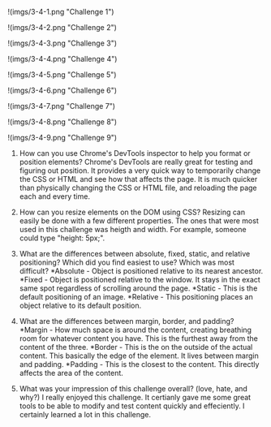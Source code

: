 !(imgs/3-4-1.png "Challenge 1")

!(imgs/3-4-2.png "Challenge 2")

!(imgs/3-4-3.png "Challenge 3")

!(imgs/3-4-4.png "Challenge 4")

!(imgs/3-4-5.png "Challenge 5")

!(imgs/3-4-6.png "Challenge 6")

!(imgs/3-4-7.png "Challenge 7")

!(imgs/3-4-8.png "Challenge 8")

!(imgs/3-4-9.png "Challenge 9")


1. How can you use Chrome's DevTools inspector to help you format or position elements?
  Chrome's DevTools are really great for testing and figuring out position. It provides a very quick way to temporarily change the CSS or HTML and see how that affects the page. It is much quicker than physically changing the CSS or HTML file, and reloading the page each and every time.

2. How can you resize elements on the DOM using CSS?
  Resizing can easily be done with a few different properties. The ones that were most used in this challenge was heigth and width. For example, someone could type "height: 5px;".

3. What are the differences between absolute, fixed, static, and relative positioning? Which did you find easiest to use? Which was most difficult?
  *Absolute - Object is positioned relative to its nearest ancestor.
  *Fixed - Object is positioned relative to the window. It stays in the exact same spot regardless of scrolling around the page.
  *Static - This is the default positioning of an image.
  *Relative - This positioning places an object relative to its default position.

4. What are the differences between margin, border, and padding?
  *Margin - How much space is around the content, creating breathing room for whatever content you have. This is the furthest away from the content of the three.
  *Border - This is the on the outside of the actual content. This basically the edge of the element. It lives between margin and padding.
  *Padding - This is the closest to the content. This directly affects the area of the content.

5. What was your impression of this challenge overall? (love, hate, and why?)
  I really enjoyed this challenge. It certianly gave me some great tools to be able to modify and test content quickly and effeciently. I certainly learned a lot in this challenge.